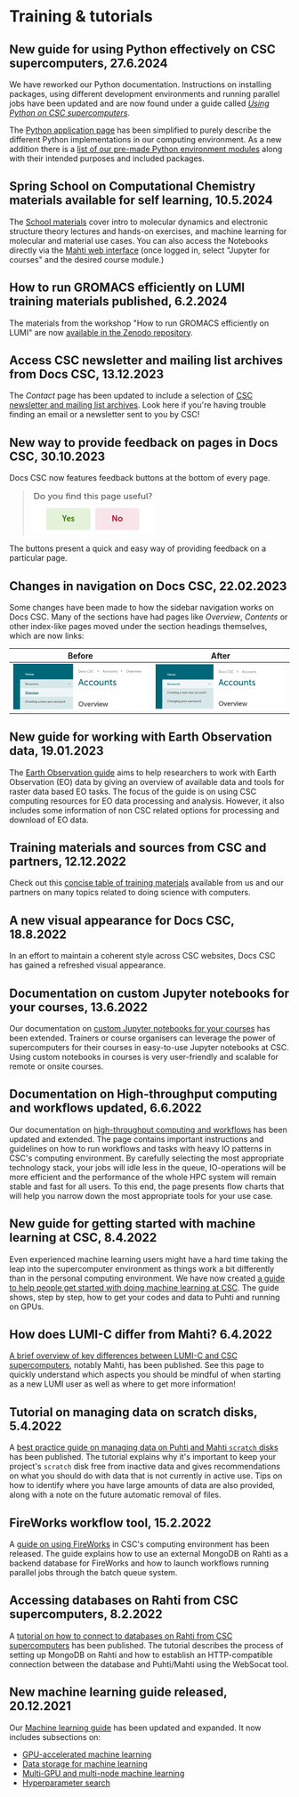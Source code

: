 # Training & tutorials

## New guide for using Python effectively on CSC supercomputers, 27.6.2024

We have reworked our Python documentation. Instructions on installing packages,
using different development environments and running parallel jobs have been
updated and are now found under a guide called
[*Using Python on CSC supercomputers*](../tutorials/python-usage-guide.md).

The [Python application page](../../apps/python.md) has been simplified
to purely describe the different Python implementations in our computing
environment. As a new addition there is a [list of our pre-made Python
environment modules](../../apps/python.md#pre-installed-python-environments)
along with their intended purposes and included packages.

## Spring School on Computational Chemistry materials available for self learning, 10.5.2024

The [School materials](https://zenodo.org/records/11172973) cover intro to molecular
dynamics and electronic structure theory lectures and hands-on exercises, and machine
learning for molecular and material use cases. You can also access the Notebooks directly
via the [Mahti web interface](https://www.mahti.csc.fi) (once logged in, select "Jupyter for
courses" and the desired course module.)

## How to run GROMACS efficiently on LUMI training materials published, 6.2.2024

The materials from the workshop "How to run GROMACS efficiently on LUMI" are
now [available in the Zenodo repository](https://zenodo.org/records/10610643).

## Access CSC newsletter and mailing list archives from Docs CSC, 13.12.2023

The _Contact_ page has been updated to include a selection of [CSC newsletter and mailing list archives](../contact.md#archives).
Look here if you're having trouble finding an email or a newsletter sent to you by CSC!

## New way to provide feedback on pages in Docs CSC, 30.10.2023

Docs CSC now features feedback buttons at the bottom of every page.

>![Feedback buttons](../../img/whats-new/feedback-buttons.png)

The buttons present a quick and easy way of providing feedback on a particular page.

## Changes in navigation on Docs CSC, 22.02.2023

Some changes have been made to how the sidebar navigation works on Docs CSC. Many of the sections
have had pages like _Overview_, _Contents_ or other index-like pages moved under the section
headings themselves, which are now links:

| Before | After |
|-|-|
| ![Navigation before changes](../../img/whats-new/nav-before.png) | ![Navigation after changes](../../img/whats-new/nav-after.png) |

## New guide for working with Earth Observation data, 19.01.2023

The [Earth Observation guide](../tutorials/gis/eo_guide.md) aims to help researchers to work with Earth Observation (EO) data by giving an overview of available data and tools for raster data based EO tasks. The focus of the guide is on using CSC computing resources for EO data processing and analysis. However, it also includes some information of non CSC related options for processing and download of EO data.

## Training materials and sources from CSC and partners, 12.12.2022

Check out this [concise table of training materials](../training-material.md#training-materials-and-sources-from-csc-and-partners)
available from us and our partners on many topics related to doing science
with computers.

## A new visual appearance for Docs CSC, 18.8.2022

In an effort to maintain a coherent style across CSC websites, Docs CSC has gained a
refreshed visual appearance.

## Documentation on custom Jupyter notebooks for your courses, 13.6.2022

Our documentation on [custom Jupyter notebooks for your courses](https://github.com/CSCfi/Jupyter_www_puhti)
has been extended. Trainers or course organisers can leverage the power
of supercomputers for their courses in easy-to-use Jupyter notebooks at CSC.
Using custom notebooks in courses is very user-friendly and scalable for remote
or onsite courses.

## Documentation on High-throughput computing and workflows updated, 6.6.2022

Our documentation on [high-throughput computing and workflows](../../computing/running/throughput.md)
has been updated and extended. The page contains important instructions and
guidelines on how to run workflows and tasks with heavy IO patterns in CSC's
computing environment. By carefully selecting the most appropriate technology
stack, your jobs will idle less in the queue, IO-operations will be more
efficient and the performance of the whole HPC system will remain stable and
fast for all users. To this end, the page presents flow charts that will help
you narrow down the most appropriate tools for your use case.

## New guide for getting started with machine learning at CSC, 8.4.2022

Even experienced machine learning users might have a hard time taking the leap
into the supercomputer environment as things work a bit differently than in the
personal computing environment. We have now created [a guide to help people get
started with doing machine learning at CSC](../tutorials/ml-starting.md). The
guide shows, step by step, how to get your codes and data to Puhti and running
on GPUs.

## How does LUMI-C differ from Mahti? 6.4.2022

[A brief overview of key differences between LUMI-C and CSC supercomputers](../../computing/lumi-vs-mahti.md), notably Mahti, has been published. See this page to quickly understand which aspects you should be mindful of when starting as a new LUMI user as well as where to get more information!

## Tutorial on managing data on scratch disks, 5.4.2022

A [best practice guide on managing data on Puhti and Mahti `scratch` disks](../tutorials/clean-up-data.md) has been published. The tutorial explains why it's important to keep your project's `scratch` disk free from inactive data and gives recommendations on what you should do with data that is not currently in active use. Tips on how to identify where you have large amounts of data are also provided, along with a note on the future automatic removal of files.

## FireWorks workflow tool, 15.2.2022

A [guide on using FireWorks](../../computing/running/fireworks.md) in CSC's computing environment has been released. The guide explains how to use an external MongoDB on Rahti as a backend database for FireWorks and how to launch workflows running parallel jobs through the batch queue system.

## Accessing databases on Rahti from CSC supercomputers, 8.2.2022

A [tutorial on how to connect to databases on Rahti from CSC supercomputers](../../cloud/tutorials/connect-database-hpc.md) has been published. The tutorial describes the process of setting up MongoDB on Rahti and how to establish an HTTP-compatible connection between the database and Puhti/Mahti using the WebSocat tool.

## New machine learning guide released, 20.12.2021

Our [Machine learning guide](../tutorials/ml-guide.md) has been updated and
expanded. It now includes subsections on:

* [GPU-accelerated machine learning](../tutorials/gpu-ml.md)
* [Data storage for machine learning](../tutorials/ml-data.md)
* [Multi-GPU and multi-node machine learning](../tutorials/ml-multi.md)
* [Hyperparameter search](../tutorials/hyperparameter_search.md)
